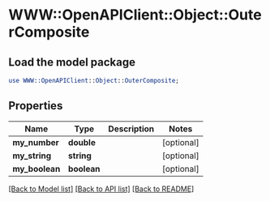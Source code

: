 # WWW::OpenAPIClient::Object::OuterComposite

## Load the model package
```perl
use WWW::OpenAPIClient::Object::OuterComposite;
```

## Properties
Name | Type | Description | Notes
------------ | ------------- | ------------- | -------------
**my_number** | **double** |  | [optional] 
**my_string** | **string** |  | [optional] 
**my_boolean** | **boolean** |  | [optional] 

[[Back to Model list]](../README.md#documentation-for-models) [[Back to API list]](../README.md#documentation-for-api-endpoints) [[Back to README]](../README.md)



